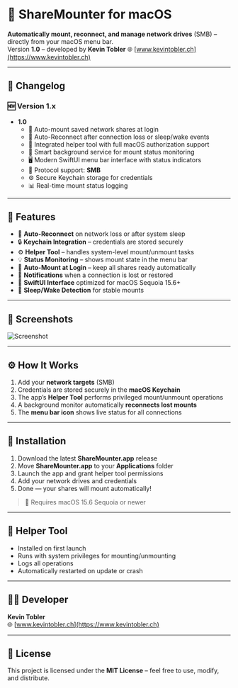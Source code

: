 # 🧩 ShareMounter for macOS

**Automatically mount, reconnect, and manage network drives** (SMB) – directly from your macOS menu bar.  
Version **1.0** – developed by **Kevin Tobler** 🌐 [www.kevintobler.ch](https://www.kevintobler.ch)

---

## 🔄 Changelog

### 🆕 Version 1.x
- **1.0**
  - 💾 Auto-mount saved network shares at login  
  - 🔁 Auto-Reconnect after connection loss or sleep/wake events  
  - 🧩 Integrated helper tool with full macOS authorization support  
  - 🧠 Smart background service for mount status monitoring  
  - 🖥️ Modern SwiftUI menu bar interface with status indicators  
  - 🧭 Protocol support: **SMB**
  - ⚙️ Secure Keychain storage for credentials  
  - 📊 Real-time mount status logging  

---

## 🚀 Features

- 🧠 **Auto-Reconnect** on network loss or after system sleep  
- 🔒 **Keychain Integration** – credentials are stored securely  
- ⚙️ **Helper Tool** – handles system-level mount/unmount tasks  
- 💡 **Status Monitoring** – shows mount state in the menu bar  
- 💾 **Auto-Mount at Login** – keep all shares ready automatically  
- 🔔 **Notifications** when a connection is lost or restored  
- 🧩 **SwiftUI Interface** optimized for macOS Sequoia 15.6+ 
- 🌙 **Sleep/Wake Detection** for stable mounts  

---

## 📸 Screenshots

![Screenshot](https://online.kevintobler.ch/projectimages/ShareMounterV1-0.png)  

---

## ⚙️ How It Works

1. Add your **network targets** (SMB)  
2. Credentials are stored securely in the **macOS Keychain**  
3. The app’s **Helper Tool** performs privileged mount/unmount operations  
4. A background monitor automatically **reconnects lost mounts**  
5. The **menu bar icon** shows live status for all connections  

---

## 🔧 Installation

1. Download the latest **ShareMounter.app** release  
2. Move **ShareMounter.app** to your **Applications** folder  
3. Launch the app and grant helper tool permissions  
4. Add your network drives and credentials  
5. Done — your shares will mount automatically!  

> 🧱 Requires macOS 15.6 Sequoia or newer

---

## 🧭 Helper Tool

- Installed on first launch
- Runs with system privileges for mounting/unmounting  
- Logs all operations 
- Automatically restarted on update or crash  

---

## 🧑‍💻 Developer

**Kevin Tobler**  
🌐 [www.kevintobler.ch](https://www.kevintobler.ch)  

---

## 📜 License

This project is licensed under the **MIT License** – feel free to use, modify, and distribute.
